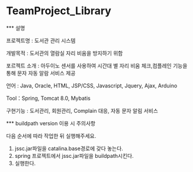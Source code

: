 # TeamProject_Library

*** 설명 

프로젝트명 : 도서관 관리 시스템 

개발목적 : 도서관의 열람실 자리 비움을 방지하기 위함

포르젝트 소개 : 아두이노 센서를 사용하여 시간대 별 자리 비움 체크,컴플레인 기능을 통해 문자 자동 알람 서비스 제공

언어 : Java, Oracle, HTML, JSP/CSS, Javascript, Jquery, Ajax, Arduino

Tool：Spring, Tomcat 8.0, Mybatis

구현기능 :  도서관리, 회원관리, Complain 대응, 자동 문자 알림 서비스

*** buildpath version 이용 시 주의사항

다음 순서에 따라 작업한 뒤 실행해주세요.
1. jssc.jar파일을 catalina.base경로에 갖다 놓는다.
2. spring 프로젝트에서 jssc.jar파일을 buildpath시킨다.
3. 실행한다.

